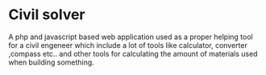 # Civil solver
 A php and javascript based web application used as a proper helping tool for a civil engeneer which include a lot of tools like calculator, converter ,compass etc.. and other tools for calculating the amount of  materials used when building something.
